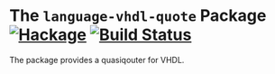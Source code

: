# The `language-vhdl-quote` Package  [![Hackage](https://img.shields.io/hackage/v/language-vhdl-quote.svg)](https://hackage.haskell.org/package/language-vhdl-quote) [![Build Status](https://travis-ci.org/mainland/language-vhdl-quote.svg)](https://travis-ci.org/mainland/language-vhdl-quote)

The package provides a quasiqouter for VHDL.
